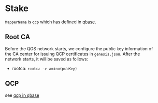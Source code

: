 # Stake

`MapperName` is `qcp` which has defined in [qbase](https://github.com/QOSGroup/qbase/tree/master/qcp).

## Root CA

Before the QOS network starts, we configure the public key information of the CA center for issuing QCP certificates in `genesis.json`. 
After the network starts, it will be saved as follows:

- rootca: `rootca -> amino(pubKey)` 

## QCP

see [qcp in qbase](https://github.com/QOSGroup/qbase/blob/master/docs/spec/qcp.md)

